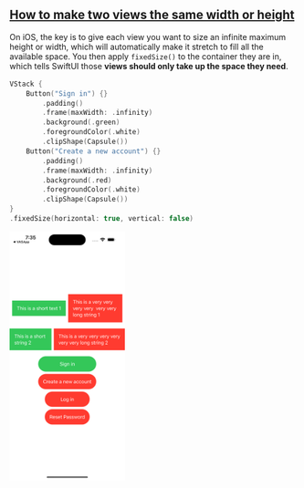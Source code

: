 ## [How to make two views the same width or height](https://www.hackingwithswift.com/quick-start/swiftui/how-to-make-two-views-the-same-width-or-height)

On iOS, the key is to give each view you want to size an infinite maximum height or width, which will automatically make it stretch to fill all the available space. You then apply `fixedSize()` to the container they are in, which tells SwiftUI those **views should only take up the space they need**.

```swift
VStack {
    Button("Sign in") {}
        .padding()
        .frame(maxWidth: .infinity)
        .background(.green)
        .foregroundColor(.white)
        .clipShape(Capsule())
    Button("Create a new account") {}
        .padding()
        .frame(maxWidth: .infinity)
        .background(.red)
        .foregroundColor(.white)
        .clipShape(Capsule())
}
.fixedSize(horizontal: true, vertical: false)
```

<img src="preview.png" width="40%" >
